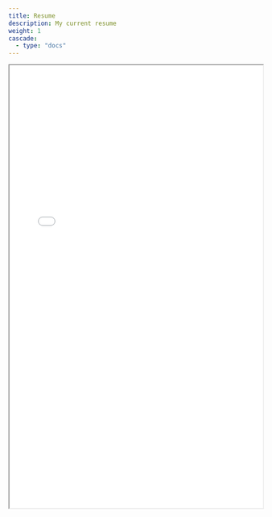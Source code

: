 ```yaml
---
title: Resume
description: My current resume
weight: 1
cascade:
  - type: "docs"
---
```


<iframe src="/pdf/T, White - Resume 8:22:24.pdf" width="100%" height="880"></iframe>